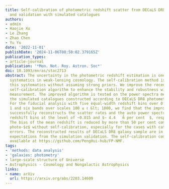 ```yaml
---
title: Self-calibration of photometric redshift scatter from DECaLS DR8 power spectrum
  and validation with simulated catalogues
authors:
- admin
- Haojie Xu
- Le Zhang
- Zhao Chen
- Yu Yu
date: '2022-11-01'
publishDate: '2024-11-06T08:50:02.379165Z'
publication_types:
- article-journal
publication: '*Mon. Not. Roy. Astron. Soc*'
doi: 10.1093/mnras/stac2713
abstract: The uncertainty in the photometric redshift estimation is one of the major
  systematics in weak-lensing cosmology. The self-calibration method is able to reduce
  this systematics without assuming strong priors. We improve the recently proposed
  self-calibration algorithm to enhance the stability and robustness with the noisy
  measurement. The improved algorithm is tested on the power spectra measured from
  the simulated catalogues constructed according to DECaLS DR8 photometric catalogue.
  For the fiducial analysis with five equal-width redshift bins over 0 &lt; $z$ &lt;
  1 and six bands over scales 100 ≤ ℓ &lt; 1000, we find that the improved algorithm
  successfully reconstructs the scatter rates and the auto power spectrum in true
  redshift bins at the level of ~0.015 and $∼ 4.4   m̊ per cent  $, respectively.
  The bias of the mean redshift is reduced by more than 50 per cent compared to the
  photo-$z$ without self-calibration, especially for the cases with catastrophic photo-$z$
  errors. The reconstructed results of DECaLS DR8 galaxy sample are in line with the
  expectations from the simulation validation. The self-calibration code is publicly
  available at https://github.com/PengHui-hub/FP-NMF.
tags:
- 'methods: data analysis'
- 'galaxies: photometry'
- large-scale structure of Universe
- Astrophysics - Cosmology and Nongalactic Astrophysics
links:
- name: arXiv
  url: https://arxiv.org/abs/2203.14609
---
```

